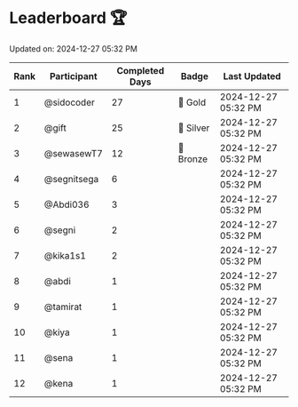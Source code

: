 # Leaderboard 🏆

Updated on: 2024-12-27 05:32 PM

| Rank | Participant       | Completed Days | Badge      | Last Updated         |
|------|-------------------|----------------|------------|----------------------|
| 1    | @sidocoder        | 27             | 🏅 Gold     | 2024-12-27 05:32 PM |
| 2    | @gift             | 25             | 🥈 Silver   | 2024-12-27 05:32 PM |
| 3    | @sewasewT7        | 12             | 🥉 Bronze   | 2024-12-27 05:32 PM |
| 4    | @segnitsega       | 6              |            | 2024-12-27 05:32 PM |
| 5    | @Abdi036          | 3              |            | 2024-12-27 05:32 PM |
| 6    | @segni            | 2              |            | 2024-12-27 05:32 PM |
| 7    | @kika1s1          | 2              |            | 2024-12-27 05:32 PM |
| 8    | @abdi             | 1              |            | 2024-12-27 05:32 PM |
| 9    | @tamirat          | 1              |            | 2024-12-27 05:32 PM |
| 10   | @kiya             | 1              |            | 2024-12-27 05:32 PM |
| 11   | @sena             | 1              |            | 2024-12-27 05:32 PM |
| 12   | @kena             | 1              |            | 2024-12-27 05:32 PM |
